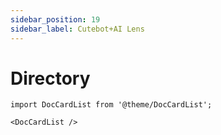 ```yaml
---
sidebar_position: 19
sidebar_label: Cutebot+AI Lens
---
```



# Directory

```mdx-code-block
import DocCardList from '@theme/DocCardList';

<DocCardList />
```
